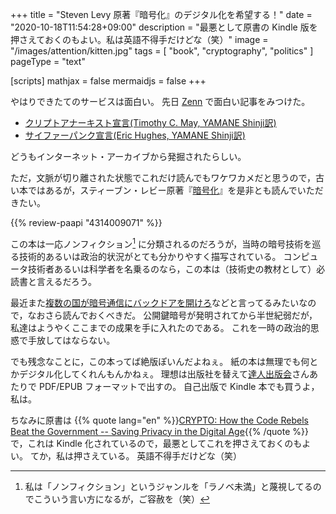 +++
title = "Steven Levy 原著『暗号化』のデジタル化を希望する！"
date =  "2020-10-18T11:54:28+09:00"
description = "最悪として原書の Kindle 版を押さえておくのもよい。私は英語不得手だけどな（笑）"
image = "/images/attention/kitten.jpg"
tags = [ "book", "cryptography", "politics" ]
pageType = "text"

[scripts]
  mathjax = false
  mermaidjs = false
+++

やはりできたてのサービスは面白い。
先日 [Zenn] で面白い記事をみつけた。

- [クリプトアナーキスト宣言(Timothy C. May, YAMANE Shinji訳)](https://zenn.dev/takahashim/articles/2611165eb0dfc5c2ae92)
- [サイファーパンク宣言(Eric Hughes, YAMANE Shinji訳)](https://zenn.dev/takahashim/articles/e534fb15b3271198f957)

どうもインターネット・アーカイブから発掘されたらしい。

ただ，文脈が切り離された状態でこれだけ読んでもワケワカメだと思うので，古い本ではあるが，スティーブン・レビー原著『[暗号化](https://www.amazon.co.jp/dp/4314009071?tag=baldandersinf-22&linkCode=ogi&th=1&psc=1 "暗号化 プライバシーを救った反乱者たち | スティーブン・レビー, 斉藤 隆央 |本 | 通販 | Amazon")』を是非とも読んでいただきたい。

{{% review-paapi "4314009071" %}} <!-- 暗号化 プライバシーを救った反乱者たち -->

この本は一応ノンフィクション[^book1] に分類されるのだろうが，当時の暗号技術を巡る技術的あるいは政治的状況がとても分かりやすく描写されている。
コンピュータ技術者あるいは科学者を名乗るのなら，この本は（技術史の教材として）必読書と言えるだろう。

[^book1]: 私は「ノンフィクション」というジャンルを「ラノベ未満」と蔑視してるのでこういう言い方になるが，ご容赦を（笑）

最近また[複数の国が暗号通信にバックドアを開けろ](https://japan.zdnet.com/article/35160775/ "日本など7カ国、暗号化された通信へのバックドアをIT企業に要請 - ZDNet Japan")などと言ってるみたいなので，なおさら読んでおくべきだ。
公開鍵暗号が発明されてから半世紀弱だが，私達はようやくここまでの成果を手に入れたのである。
これを一時の政治的思惑で手放してはならない。

でも残念なことに，この本ってば絶版ぽいんだよねぇ。
紙の本は無理でも何とかデジタル化してくれんもんかねぇ。
理想は出版社を替えて[達人出版会](https://tatsu-zine.com/)さんあたりで PDF/EPUB フォーマットで出すの。
自己出版で Kindle 本でも買うよ，私は。

ちなみに原書は {{% quote lang="en" %}}[CRYPTO: How the Code Rebels Beat the Government -- Saving Privacy in the Digital Age](https://www.amazon.co.jp/dp/B004IATDCO?tag=baldandersinf-22&linkCode=ogi&th=1&psc=1){{% /quote %}} で，これは Kindle 化されているので，最悪としてこれを押さえておくのもよい。
てか，私は押さえている。
英語不得手だけどな（笑）

[Zenn]: https://zenn.dev/ "Zenn｜プログラマーのための情報共有コミュニティ"
<!-- eof -->
